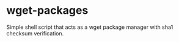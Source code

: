 wget-packages
=============

Simple shell script that acts as a wget package manager with sha1 checksum verification.
